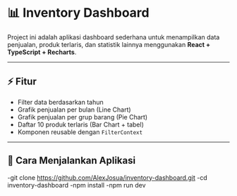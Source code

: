 # 📊 Inventory Dashboard

Project ini adalah aplikasi dashboard sederhana untuk menampilkan data penjualan, produk terlaris, dan statistik lainnya menggunakan **React + TypeScript + Recharts**.

---

## ⚡️ Fitur

- Filter data berdasarkan tahun
- Grafik penjualan per bulan (Line Chart)
- Grafik penjualan per grup barang (Pie Chart)
- Daftar 10 produk terlaris (Bar Chart + tabel)
- Komponen reusable dengan `FilterContext`

---

## 🚀 Cara Menjalankan Aplikasi

-git clone https://github.com/AlexJosua/inventory-dashboard.git
-cd inventory-dashboard
-npm install
-npm run dev
